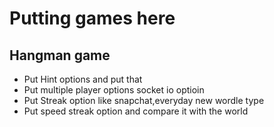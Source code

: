 # Putting games here

## Hangman game

- Put Hint options and put that
- Put multiple player options socket io optioin
- Put Streak option like snapchat,everyday new wordle type
- Put speed streak option and compare it with the world
